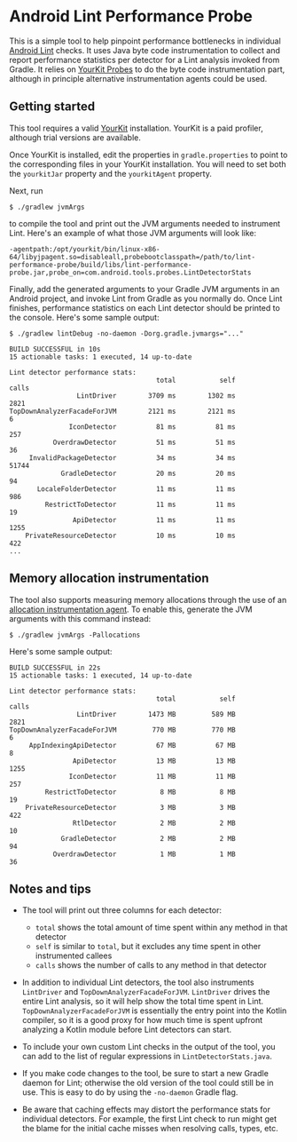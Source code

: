 Android Lint Performance Probe
===

This is a simple tool to help pinpoint performance bottlenecks in individual
[Android Lint](https://developer.android.com/studio/write/lint) checks. It uses Java byte code instrumentation to
collect and report performance statistics per detector for a Lint analysis invoked from Gradle. It relies on
[YourKit Probes](https://www.yourkit.com/docs/java/help/probe_class.jsp) to do the byte code instrumentation part,
although in principle alternative instrumentation agents could be used.


Getting started
---

This tool requires a valid [YourKit](https://www.yourkit.com/download/) installation. YourKit is a paid profiler,
although trial versions are available.

Once YourKit is installed, edit the properties in `gradle.properties` to point to the corresponding files in your
YourKit installation. You will need to set both the `yourkitJar` property and the `yourkitAgent` property.

Next, run
```
$ ./gradlew jvmArgs
```
to compile the tool and print out the JVM arguments needed to instrument Lint. Here's an example of what
those JVM arguments will look like:

```
-agentpath:/opt/yourkit/bin/linux-x86-64/libyjpagent.so=disableall,probebootclasspath=/path/to/lint-performance-probe/build/libs/lint-performance-probe.jar,probe_on=com.android.tools.probes.LintDetectorStats
```

Finally, add the generated arguments to your Gradle JVM arguments in an Android project, and invoke Lint from Gradle
as you normally do. Once Lint finishes, performance statistics on each Lint detector should be printed to the console.
Here's some sample output:
```
$ ./gradlew lintDebug -no-daemon -Dorg.gradle.jvmargs="..."

BUILD SUCCESSFUL in 10s
15 actionable tasks: 1 executed, 14 up-to-date

Lint detector performance stats:
                                     total           self          calls
                 LintDriver        3709 ms        1302 ms           2821
TopDownAnalyzerFacadeForJVM        2121 ms        2121 ms              6
               IconDetector          81 ms          81 ms            257
           OverdrawDetector          51 ms          51 ms             36
     InvalidPackageDetector          34 ms          34 ms          51744
             GradleDetector          20 ms          20 ms             94
       LocaleFolderDetector          11 ms          11 ms            986
         RestrictToDetector          11 ms          11 ms             19
                ApiDetector          11 ms          11 ms           1255
    PrivateResourceDetector          10 ms          10 ms            422
...
```

Memory allocation instrumentation
---

The tool also supports measuring memory allocations through the use of an
[allocation instrumentation agent](https://github.com/google/allocation-instrumenter). To enable this, generate the JVM
arguments with this command instead:
```
$ ./gradlew jvmArgs -Pallocations
```

Here's some sample output:
```
BUILD SUCCESSFUL in 22s
15 actionable tasks: 1 executed, 14 up-to-date

Lint detector performance stats:
                                     total           self          calls
                 LintDriver        1473 MB         589 MB           2821
TopDownAnalyzerFacadeForJVM         770 MB         770 MB              6
     AppIndexingApiDetector          67 MB          67 MB              8
                ApiDetector          13 MB          13 MB           1255
               IconDetector          11 MB          11 MB            257
         RestrictToDetector           8 MB           8 MB             19
    PrivateResourceDetector           3 MB           3 MB            422
                RtlDetector           2 MB           2 MB             10
             GradleDetector           2 MB           2 MB             94
           OverdrawDetector           1 MB           1 MB             36
```

Notes and tips
---

- The tool will print out three columns for each detector:
  - `total` shows the total amount of time spent within any method in that detector
  - `self` is similar to `total`, but it excludes any time spent in other instrumented callees
  - `calls` shows the number of calls to any method in that detector

- In addition to individual Lint detectors, the tool also instruments `LintDriver` and `TopDownAnalyzerFacadeForJVM`.
  `LintDriver` drives the entire Lint analysis, so it will help show the total time spent in Lint.
  `TopDownAnalyzerFacadeForJVM` is essentially the entry point into the Kotlin compiler, so it is a good proxy for
  how much time is spent upfront analyzing a Kotlin module before Lint detectors can start.

- To include your own custom Lint checks in the output of the tool, you can add to the list of regular expressions
  in `LintDetectorStats.java`.

- If you make code changes to the tool, be sure to start a new Gradle daemon for Lint; otherwise the old version
  of the tool could still be in use. This is easy to do by using the `-no-daemon` Gradle flag.

- Be aware that caching effects may distort the performance stats for individual detectors.
  For example, the first Lint check to run might get the blame for the initial cache misses when resolving
  calls, types, etc.
